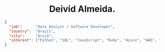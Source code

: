 
<h1 align="center">Deivid Almeida.</h1>


```json
{
  "job":      "Data Analyst / Software Developer",
  "country":  "Brazil",
  "city":     "Arujá",
  "interest": ["Python", "SQL", "JavaScript", "Ruby", "Azure", "AWS", "GCP"]
}
```
